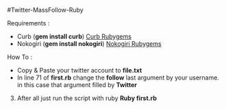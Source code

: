 #Twitter-MassFollow-Ruby

Requirements :
* Curb (__gem install curb__) [Curb Rubygems](https://rubygems.org/gems/curb)
* Nokogiri (__gem install nokogiri__) [Nokogiri Rubygems](https://rubygems.org/gems/nokogiri)

How To :
* Copy & Paste your twitter account to __file.txt__
* In line 71 of __first.rb__ change the __follow__ last argument by your username. in this case that argument filled by __Twitter__
3. After all just run the script with ruby __Ruby first.rb__
